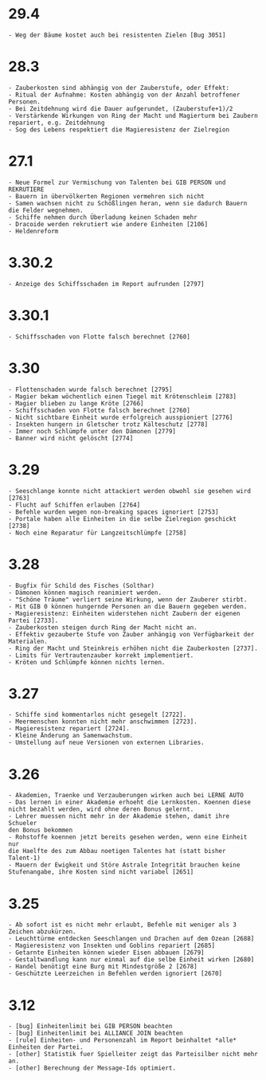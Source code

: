 # 29.4

	- Weg der Bäume kostet auch bei resistenten Zielen [Bug 3051]

# 28.3

	- Zauberkosten sind abhängig von der Zauberstufe, oder Effekt:
	- Ritual der Aufnahme: Kosten abhängig von der Anzahl betroffener Personen.
	- Bei Zeitdehnung wird die Dauer aufgerundet, (Zauberstufe+1)/2
	- Verstärkende Wirkungen von Ring der Macht und Magierturm bei Zaubern repariert, e.g. Zeitdehnung
	- Sog des Lebens respektiert die Magieresistenz der Zielregion

# 27.1

	- Neue Formel zur Vermischung von Talenten bei GIB PERSON und REKRUTIERE
	- Bauern in übervölkerten Regionen vermehren sich nicht
	- Samen wachsen nicht zu Schößlingen heran, wenn sie dadurch Bauern die Felder wegnehmen.
	- Schiffe nehmen durch Überladung keinen Schaden mehr
	- Dracoide werden rekrutiert wie andere Einheiten [2106]
	- Heldenreform

# 3.30.2

	- Anzeige des Schiffsschaden im Report aufrunden [2797]

# 3.30.1

	- Schiffsschaden von Flotte falsch berechnet [2760]

# 3.30

	- Flottenschaden wurde falsch berechnet [2795]
	- Magier bekam wöchentlich einen Tiegel mit Krötenschleim [2783]
	- Magier blieben zu lange Kröte [2766]
	- Schiffsschaden von Flotte falsch berechnet [2760]
	- Nicht sichtbare Einheit wurde erfolgreich ausspioniert [2776]
	- Insekten hungern in Gletscher trotz Kälteschutz [2778]
	- Immer noch Schlümpfe unter den Dämonen [2779]
	- Banner wird nicht gelöscht [2774]

# 3.29

	- Seeschlange konnte nicht attackiert werden obwohl sie gesehen wird [2763]
	- Flucht auf Schiffen erlauben [2764]
	- Befehle wurden wegen non-breaking spaces ignoriert [2753]
	- Portale haben alle Einheiten in die selbe Zielregion geschickt [2738]
	- Noch eine Reparatur für Langzeitschlümpfe [2758]
 
# 3.28

	- Bugfix für Schild des Fisches (Solthar)
	- Dämonen können magisch reanimiert werden.
	- "Schöne Träume" verliert seine Wirkung, wenn der Zauberer stirbt.
	- Mit GIB 0 können hungernde Personen an die Bauern gegeben werden.
	- Magieresistenz: Einheiten widerstehen nicht Zaubern der eigenen Partei [2733].
	- Zauberkosten steigen durch Ring der Macht nicht an.
	- Effektiv gezauberte Stufe von Zauber anhängig von Verfügbarkeit der Materialen.
	- Ring der Macht und Steinkreis erhöhen nicht die Zauberkosten [2737].
	- Limits für Vertrautenzauber korrekt implementiert.
	- Kröten und Schlümpfe können nichts lernen.

# 3.27

	- Schiffe sind kommentarlos nicht gesegelt [2722].
	- Meermenschen konnten nicht mehr anschwimmen [2723].
	- Magieresistenz repariert [2724].
	- Kleine Änderung an Samenwachstum.
	- Umstellung auf neue Versionen von externen Libraries.

# 3.26

	- Akademien, Traenke und Verzauberungen wirken auch bei LERNE AUTO
	- Das lernen in einer Akademie erhoeht die Lernkosten. Koennen diese
	nicht bezahlt werden, wird ohne deren Bonus gelernt.
	- Lehrer muessen nicht mehr in der Akademie stehen, damit ihre Schueler
	den Bonus bekommen
	- Rohstoffe koennen jetzt bereits gesehen werden, wenn eine Einheit nur
	die Haelfte des zum Abbau noetigen Talentes hat (statt bisher
	Talent-1)
	- Mauern der Ewigkeit und Störe Astrale Integrität brauchen keine
	Stufenangabe, ihre Kosten sind nicht variabel [2651]

# 3.25

	- Ab sofort ist es nicht mehr erlaubt, Befehle mit weniger als 3 
	Zeichen abzukürzen.
	- Leuchttürme entdecken Seeschlangen und Drachen auf dem Ozean [2688]
	- Magieresistenz von Insekten und Goblins repariert [2685]
	- Getarnte Einheiten können wieder Eisen abbauen [2679]
	- Gestaltwandlung kann nur einmal auf die selbe Einheit wirken [2680] 
	- Handel benötigt eine Burg mit Mindestgröße 2 [2678]
	- Geschützte Leerzeichen in Befehlen werden ignoriert [2670]

# 3.12

	- [bug] Einheitenlimit bei GIB PERSON beachten
	- [bug] Einheitenlimit bei ALLIANCE JOIN beachten
	- [rule] Einheiten- und Personenzahl im Report beinhaltet *alle* Einheiten der Partei.
	- [other] Statistik fuer Spielleiter zeigt das Parteisilber nicht mehr an.
	- [other] Berechnung der Message-Ids optimiert.


